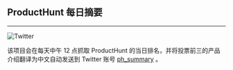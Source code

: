 ## ProductHunt 每日摘要

---

![Twitter](https://img.shields.io/twitter/follow/ph_summary?style=social)

该项目会在每天中午 12 点抓取 ProductHunt 的当日排名，并将投票前三的产品介绍翻译为中文自动发送到 Twitter 账号 [ph_summary](https://twitter.com/ph_summary) 。
